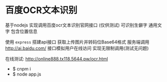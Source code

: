 # 百度OCR文本识别

基于nodejs 实现调用百度ocr文本识别官网接口  (仅供测试) 可识别生僻字 通用文字 包含位置信息


使用 `express` 搭建api接口 获取上传图片并转码位Base64格式 
服务端调用 http://ai.baidu.com/ 接口模拟用户在线访问 实现无限制调用(测试无问题) 


在线测试: http://online888.tx118.5644.pw/ocr.html


* $ cnpm i 
* $ node app.js
